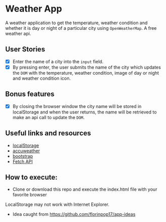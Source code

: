 # Weather App

A weather application to get the temperature, weather condition and whether it is day or night of a particular city using `OpenWeatherMap`. A free weather api.

## User Stories

- [x] Enter the name of a city into the `input` field.
- [x] By pressing enter, the user submits the name of the city which updates the `DOM` with the temperature, weather condition, image of day or night and weather condition icon.

## Bonus features

- [x] By closing the browser window the city name will be stored in localStorage and when the user returns, the name will be retrieved to make an api call to update the `DOM`.

## Useful links and resources

- [localStorage](https://developer.mozilla.org/en-US/docs/Web/API/Window/localStorage)
- [accuweather](https://developer.accuweather.com/)
- [bootstrap](https://getbootstrap.com/)
- [Fetch API](https://developer.mozilla.org/pt-BR/docs/Web/API/Fetch_API/Using_Fetch)

## How to execute:

- Clone or download this repo and execute the index.html file with your favorite browser

LocalStorage may not work with Internet Explorer.

- Idea caught from https://github.com/florinpop17/app-ideas


